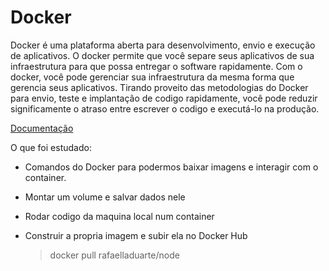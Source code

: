 # Docker

Docker é uma plataforma aberta para desenvolvimento, envio e execução de aplicativos. O docker permite que você separe seus aplicativos de sua infraestrutura para que possa entregar o software rapidamente. Com o docker, você pode gerenciar sua infraestrutura da mesma forma que gerencia seus aplicativos. Tirando proveito das metodologias do Docker para envio, teste e implantação de codigo rapidamente, você pode reduzir significamente o atraso entre escrever o codigo e executá-lo na produção.

[Documentação](https://docs.docker.com/)

O que foi estudado:
- Comandos do Docker para podermos baixar imagens e interagir com o container.
- Montar um volume e salvar dados nele
- Rodar codigo da maquina local num container
- Construir a propria imagem e subir ela no Docker Hub
   
   > docker pull rafaelladuarte/node 


